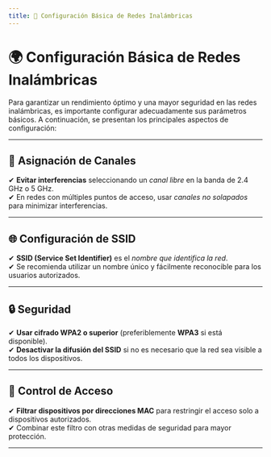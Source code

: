 ```yaml
---
title: 📌 Configuración Básica de Redes Inalámbricas
---
```


# 🌍 Configuración Básica de Redes Inalámbricas

Para garantizar un rendimiento óptimo y una mayor seguridad en las redes inalámbricas, es importante configurar adecuadamente sus parámetros básicos. A continuación, se presentan los principales aspectos de configuración:

---

## 📡 Asignación de Canales

✔ **Evitar interferencias** seleccionando un *canal libre* en la banda de 2.4 GHz o 5 GHz.  
✔ En redes con múltiples puntos de acceso, usar *canales no solapados* para minimizar interferencias.  

---

## 🌐 Configuración de SSID

✔ **SSID (Service Set Identifier)** es el *nombre que identifica la red*.  
✔ Se recomienda utilizar un nombre único y fácilmente reconocible para los usuarios autorizados.  

---

## 🔒 Seguridad

✔ **Usar cifrado WPA2 o superior** (preferiblemente **WPA3** si está disponible).  
✔ **Desactivar la difusión del SSID** si no es necesario que la red sea visible a todos los dispositivos.  

---

## 🔑 Control de Acceso

✔ **Filtrar dispositivos por direcciones MAC** para restringir el acceso solo a dispositivos autorizados.  
✔ Combinar este filtro con otras medidas de seguridad para mayor protección.  

---
